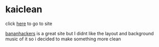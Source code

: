 # kaiclean

click [here](https://malikmiran.github.io/kaiclean) to go to site 

[bananhackers](https://ivan-hc.github.io/bananahackers) is a great site but I didnt like the layout and background music of it so i decided to make something more clean


